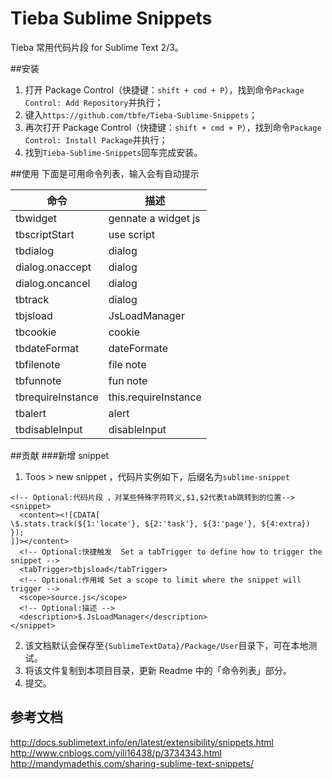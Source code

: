 Tieba Sublime Snippets
=======
Tieba 常用代码片段 for Sublime Text 2/3。

##安装

1. 打开 Package Control（快捷键：`shift + cmd + P`），找到命令`Package Control: Add Repository`并执行；
2. 键入`https://github.com/tbfe/Tieba-Sublime-Snippets`；
3. 再次打开 Package Control（快捷键：`shift + cmd + P`），找到命令`Package Control: Install Package`并执行；
4. 找到`Tieba-Sublime-Snippets`回车完成安装。

##使用
下面是可用命令列表，输入会有自动提示

|命令|描述|
|----|----|
tbwidget|gennate a widget js
tbscriptStart|use script
tbdialog|dialog
dialog.onaccept|dialog
dialog.oncancel|dialog
tbtrack|dialog
tbjsload|JsLoadManager
tbcookie|cookie
tbdateFormat|dateFormate
tbfilenote|file note
tbfunnote|fun note
tbrequireInstance|this.requireInstance
tbalert|alert
tbdisableInput|disableInput

##贡献
###新增 snippet
1. Toos > new snippet ，代码片实例如下，后缀名为`sublime-snippet`

  ```
  <!-- Optional:代码片段 ，对某些特殊字符转义,$1,$2代表tab跳转到的位置-->
  <snippet>
  	<content><![CDATA[
  \$.stats.track(${1:'locate'}, ${2:'task'}, ${3:'page'}, ${4:extra})
  });
  ]]></content>
	<!-- Optional:快捷触发  Set a tabTrigger to define how to trigger the snippet -->
	<tabTrigger>tbjsload</tabTrigger>
	<!-- Optional:作用域 Set a scope to limit where the snippet will trigger -->
	<scope>source.js</scope>
	<!-- Optional:描述 -->
	<description>$.JsLoadManager</description>
  </snippet>
  ```
2. 该文档默认会保存至`{SublimeTextData}/Package/User`目录下，可在本地测试。
3. 将该文件复制到本项目目录，更新 Readme 中的「命令列表」部分。
4. 提交。

## 参考文档
http://docs.sublimetext.info/en/latest/extensibility/snippets.html
http://www.cnblogs.com/yili16438/p/3734343.html
http://mandymadethis.com/sharing-sublime-text-snippets/
